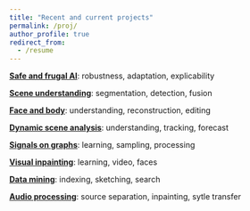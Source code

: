 ```yaml
---
title: "Recent and current projects"
permalink: /proj/
author_profile: true
redirect_from:
  - /resume
---
```


**[Safe and frugal AI](/deep/)**: robustness, adaptation, explicability 

**[Scene understanding](/reconstruct/)**: segmentation, detection, fusion 

**[Face and body](/face/)**:  understanding, reconstruction, editing

**[Dynamic scene analysis](/motion/)**: understanding, tracking, forecast 

**[Signals on graphs](/graph/)**:  learning, sampling, processing

**[Visual inpainting](/inpaint/)**: learning, video, faces

**[Data mining](/search/)**: indexing, sketching, search 

**[Audio processing](/audio/)**: source separation, inpainting, sytle transfer
